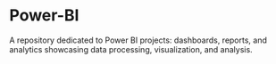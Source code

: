 # Power-BI
A repository dedicated to Power BI projects: dashboards, reports, and analytics showcasing data processing, visualization, and analysis.
